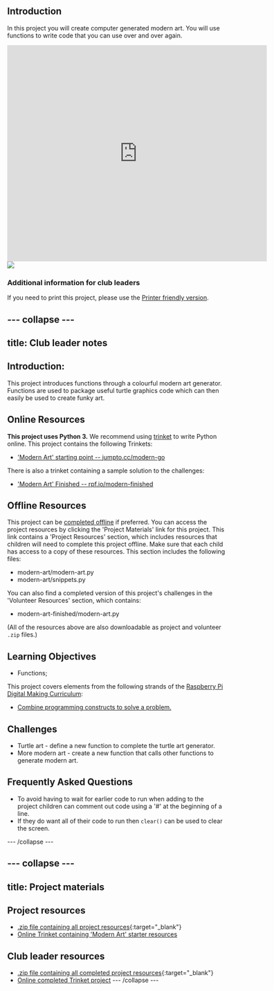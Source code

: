 ## Introduction

In this project you will create computer generated modern art. You will use functions to write code that you can use over and over again.

<div class="trinket">
  <iframe src="https://trinket.io/embed/python/47bbc2fc2b?outputOnly=true&start=result" width="600" height="500" frameborder="0" marginwidth="0" marginheight="0" allowfullscreen>
  </iframe>
  <img src="images/modern-finished.png">
</div>

### Additional information for club leaders

If you need to print this project, please use the [Printer friendly version](https://projects.raspberrypi.org/en/projects/modern-art/print).


--- collapse ---
---
title: Club leader notes
---


## Introduction:
This project introduces functions through a colourful modern art generator. Functions are used to package useful turtle graphics code which can then easily be used to create funky art.

## Online Resources

__This project uses Python 3.__ We recommend using [trinket](https://trinket.io/) to write Python online. This project contains the following Trinkets:

+ ['Modern Art' starting point -- jumpto.cc/modern-go](http://jumpto.cc/modern-go)

There is also a trinket containing a sample solution to the challenges:

+ ['Modern Art' Finished -- rpf.io/modern-finished](https://rpf.io/modern-finished)

## Offline Resources
This project can be [completed offline](https://www.codeclubprojects.org/en-GB/resources/python-working-offline/) if preferred. You can access the project resources by clicking the 'Project Materials' link for this project. This link contains a 'Project Resources' section, which includes resources that children will need to complete this project offline. Make sure that each child has access to a copy of these resources. This section includes the following files:

+ modern-art/modern-art.py
+ modern-art/snippets.py

You can also find a completed version of this project's challenges in the 'Volunteer Resources' section, which contains:

+ modern-art-finished/modern-art.py

(All of the resources above are also downloadable as project and volunteer `.zip` files.)

## Learning Objectives
+ Functions;

This project covers elements from the following strands of the [Raspberry Pi Digital Making Curriculum](http://rpf.io/curriculum):

+ [Combine programming constructs to solve a problem.](https://www.raspberrypi.org/curriculum/programming/builder)

## Challenges
+ Turtle art - define a new function to complete the turtle art generator.
+ More modern art - create a new function that calls other functions to generate modern art.


## Frequently Asked Questions
+ To avoid having to wait for earlier code to run when adding to the project children can comment out code using a '#' at the beginning of a line.
+ If they do want all of their code to run then `clear()` can be used to clear the screen.  



--- /collapse ---


--- collapse ---
---
title: Project materials
---
## Project resources
* [.zip file containing all project resources](http://rpf.io/p/en/modern-art-go){:target="_blank"}
* [Online Trinket containing 'Modern Art' starter resources](http://jumpto.cc/modern-go)

## Club leader resources
* [.zip file containing all completed project resources](http://rpf.io/p/en/modern-art-get){:target="_blank"}
* [Online completed Trinket project](https://trinket.io/python/47bbc2fc2b)
--- /collapse ---
